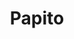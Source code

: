 ---
image:
title: Papito
description: steak, plantains, caramelized onions, organic arugula, aioli and Swiss cheese on grilled French bread
price: '10.95'
available: true
---